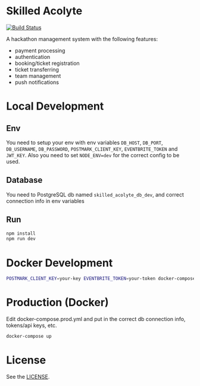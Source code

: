 # Skilled Acolyte

[![Build Status](https://travis-ci.org/unihackhq/skilled-acolyte-backend.svg?branch=develop)](https://travis-ci.org/unihackhq/skilled-acolyte-backend)

A hackathon management system with the following features:
* payment processing
* authentication
* booking/ticket registration
* ticket transferring
* team management
* push notifications

# Local Development
## Env
You need to setup your env with env variables `DB_HOST`, `DB_PORT`, `DB_USERNAME`, `DB_PASSWORD`, `POSTMARK_CLIENT_KEY`, `EVENTBRITE_TOKEN` and `JWT_KEY`.
Also you need to set `NODE_ENV=dev` for the correct config to be used.

## Database
You need to PostgreSQL db named `skilled_acolyte_db_dev`, and correct connection info in env variables

## Run
```Bash
npm install
npm run dev
```

# Docker Development
```Bash
POSTMARK_CLIENT_KEY=your-key EVENTBRITE_TOKEN=your-token docker-compose -f docker-compose.dev.yml up
```

# Production (Docker)
Edit docker-compose.prod.yml and put in the correct db connection info, tokens/api keys, etc.

```Bash
docker-compose up
```

# License
See the [LICENSE](LICENSE).
